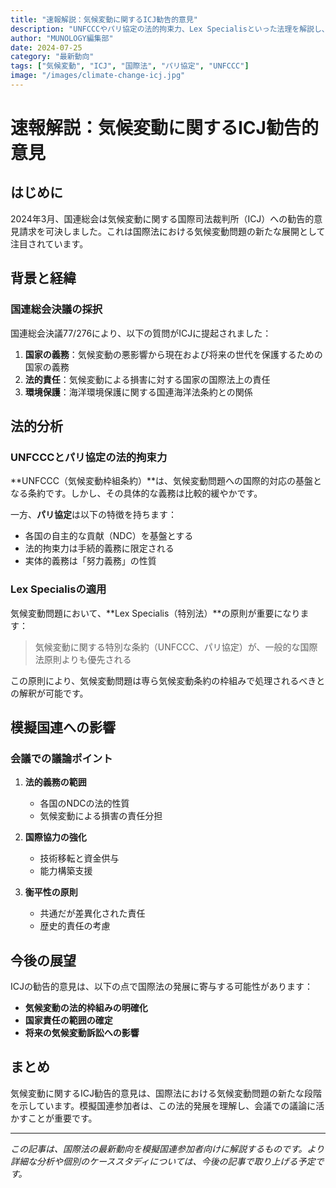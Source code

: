 ```yaml
---
title: "速報解説：気候変動に関するICJ勧告的意見"
description: "UNFCCCやパリ協定の法的拘束力、Lex Specialisといった法理を解説し、国際法における気候変動問題の新たな展開を分析します。"
author: "MUNOLOGY編集部"
date: 2024-07-25
category: "最新動向"
tags: ["気候変動", "ICJ", "国際法", "パリ協定", "UNFCCC"]
image: "/images/climate-change-icj.jpg"
---
```


# 速報解説：気候変動に関するICJ勧告的意見

## はじめに

2024年3月、国連総会は気候変動に関する国際司法裁判所（ICJ）への勧告的意見請求を可決しました。これは国際法における気候変動問題の新たな展開として注目されています。

## 背景と経緯

### 国連総会決議の採択

国連総会決議77/276により、以下の質問がICJに提起されました：

1. **国家の義務**：気候変動の悪影響から現在および将来の世代を保護するための国家の義務
2. **法的責任**：気候変動による損害に対する国家の国際法上の責任
3. **環境保護**：海洋環境保護に関する国連海洋法条約との関係

## 法的分析

### UNFCCCとパリ協定の法的拘束力

**UNFCCC（気候変動枠組条約）**は、気候変動問題への国際的対応の基盤となる条約です。しかし、その具体的な義務は比較的緩やかです。

一方、**パリ協定**は以下の特徴を持ちます：

- 各国の自主的な貢献（NDC）を基盤とする
- 法的拘束力は手続的義務に限定される
- 実体的義務は「努力義務」の性質

### Lex Specialisの適用

気候変動問題において、**Lex Specialis（特別法）**の原則が重要になります：

> 気候変動に関する特別な条約（UNFCCC、パリ協定）が、一般的な国際法原則よりも優先される

この原則により、気候変動問題は専ら気候変動条約の枠組みで処理されるべきとの解釈が可能です。

## 模擬国連への影響

### 会議での議論ポイント

1. **法的義務の範囲**
   - 各国のNDCの法的性質
   - 気候変動による損害の責任分担

2. **国際協力の強化**
   - 技術移転と資金供与
   - 能力構築支援

3. **衡平性の原則**
   - 共通だが差異化された責任
   - 歴史的責任の考慮

## 今後の展望

ICJの勧告的意見は、以下の点で国際法の発展に寄与する可能性があります：

- **気候変動の法的枠組みの明確化**
- **国家責任の範囲の確定**
- **将来の気候変動訴訟への影響**

## まとめ

気候変動に関するICJ勧告的意見は、国際法における気候変動問題の新たな段階を示しています。模擬国連参加者は、この法的発展を理解し、会議での議論に活かすことが重要です。

---

*この記事は、国際法の最新動向を模擬国連参加者向けに解説するものです。より詳細な分析や個別のケーススタディについては、今後の記事で取り上げる予定です。* 
